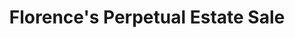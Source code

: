 ---
title: "Florence's Perpetual Estate Sale"
url: /geneseo/florences-perpetual-estate-sale/
shop: shop
---